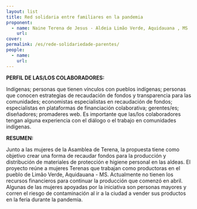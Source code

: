 ```yaml
---
layout: list
title: Red solidaria entre familiares en la pandemia
proponent:
  - name: Naine Terena de Jesus - Aldeia Limão Verde, Aquidauana , MS
    url: 
cover:
permalink: /es/rede-solidariedade-parentes/
people:
  - name: 
    url: 
---
```


**PERFIL DE LAS/LOS COLABORADORES:**
  
Indígenas; personas que tienen vínculos con pueblos indígenas; personas que conocen estrategias de recaudación de fondos y transparencia para las comunidades; economistas especialistas en recaudación de fondos; especialistas en plataformas de financiación colaborativa; gerentes/es; diseñadores; promaderes web. Es importante que las/los colaboradores tengan alguna experiencia con el diálogo o el trabajo en comunidades indígenas.  
  
**RESUMEN:**
  
Junto a las mujeres de la Asamblea de Terena, la propuesta tiene como objetivo crear una forma de recaudar fondos para la producción y distribución de materiales de protección e higiene personal en las aldeas. El proyecto reúne a mujeres Terenas que trabajan como productoras en el pueblo de Limão Verde, Aquidauana - MS. Actualmente no tienen los recursos financieros para continuar la producción que comenzó en abril. Algunas de las mujeres apoyadas por la iniciativa son personas mayores y corren el riesgo de contaminación al ir a la ciudad a vender sus productos en la feria durante la pandemia.
